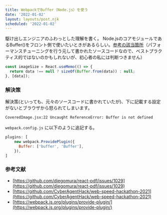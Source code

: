 ```yaml
---
title: WebpackでBuffer（Node.js）を使う
date: '2022-01-02'
layout: layouts/post.njk
scheduled: '2022-01-02'
---
```


駆け出しエンジニアのふわっとした理解を書く。
Node.jsのコアモジュールであるBuffer()をフロント側で使いたいときがあるらしい。[参考の該当箇所](https://github.com/CyberAgentHack/web-speed-hackathon-2021/blob/135468cc9f69f6f27ba0bc9d3b74d60f1ebe3a40/client/src/components/foundation/CoveredImage/CoveredImage.jsx#L21-L23)（パフォーマンスチューニングを行う元して書かれたソースコードなので、ベストプラクティス的ではないのかもしれないが、初心者の私には判断つきません）
```javascript
const imageSize = React.useMemo(() => {
  return data !== null ? sizeOf(Buffer.from(data)) : null;
}, [data]);
```


### 解決策
解決策(といっても、元々のソースコードに書かれていたが)、下に記載する設定がないとブラウザから怒られてしまいます。
```bash
CoveredImage.jsx:22 Uncaught ReferenceError: Buffer is not defined
```


`webpack.config.js` に以下のように追記する。
```javascript
plugins: [
    new webpack.ProvidePlugin({
      Buffer: ['buffer', 'Buffer'],
    }),
]
```



### 参考文献
- [https://github.com/diegomura/react-pdf/issues/1029](https://github.com/diegomura/react-pdf/issues/1029)
- [https://github.com/CyberAgentHack/web-speed-hackathon-2021](https://github.com/CyberAgentHack/web-speed-hackathon-2021)
- [https://webpack.js.org/plugins/provide-plugin/](https://webpack.js.org/plugins/provide-plugin/)
